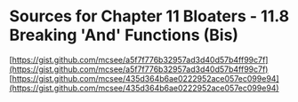# Sources for Chapter 11 Bloaters - 11.8 Breaking 'And' Functions (Bis)

[https://gist.github.com/mcsee/a5f7f776b32957ad3d40d57b4ff99c7f](https://gist.github.com/mcsee/a5f7f776b32957ad3d40d57b4ff99c7f)
[https://gist.github.com/mcsee/435d364b6ae0222952ace057ec099e94](https://gist.github.com/mcsee/435d364b6ae0222952ace057ec099e94)